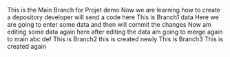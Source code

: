 This is the Main Branch for Projet demo
Now we are learning how to create a depository
developer will send a code here
This is Branch1 data
Here we are going to enter some data
and then will commit the changes
Now am editing some data again here 
after editing the data am going to merge again to main
abc
def
This is Branch2
this is created newly
This is Branch3
This is created again
